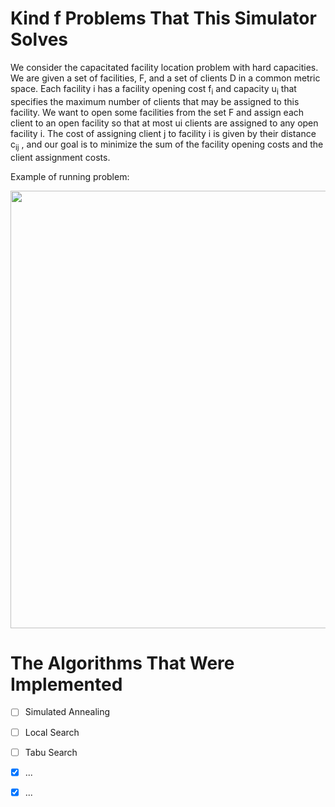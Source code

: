 # Kind f Problems That This Simulator Solves

We consider the capacitated facility location problem 
with hard capacities. We are given a set of facilities, 
F, and a set of clients D in a common metric space. 
Each facility i has a facility opening cost f<sub>i</sub> and 
capacity u<sub>i</sub> that specifies the maximum number of 
clients that may be assigned to this facility. We want
 to open some facilities from the set F and assign 
 each client to an open facility so that at most ui 
 clients are assigned to any open facility i. 
 The cost of assigning client j to facility i is 
 given by their distance c<sub>ij</sub> , and our goal is to 
 minimize the sum of the facility opening costs and 
 the client assignment costs.
 
 Example of running problem:
 
 <img src="media/Comput_Intel_course_pic1.gif" width="700">
 <!--![Running Problem](media/Comput_Intel_course_pic1.gif){:height="70px" width="40px"}
  {:height="700px" width="400px"} dfgeokgjsoeirgjl -->
  
# The Algorithms That Were Implemented
- [ ] Simulated Annealing
- [ ] Local Search
- [ ] Tabu Search
- [x] ...
- [x] ...
 